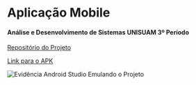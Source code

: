 # Aplicação Mobile
#### Análise e Desenvolvimento de Sistemas UNISUAM 3º Período

[Repositório do Projeto](https://github.com/LuisDevLipe/faculdade/3_periodo/formadora_I)

[Link para o APK](https://github.com/LuisDevLipe/faculdade/3_periodo/formadora_I/App/android/app/build/outputs/apk/debug)


![Evidência Android Studio Emulando o Projeto](https://github.com/LuisDevLipe/faculdade/3_periodo/formadora_I/EVIDÊNCIAS/emulador.png)
